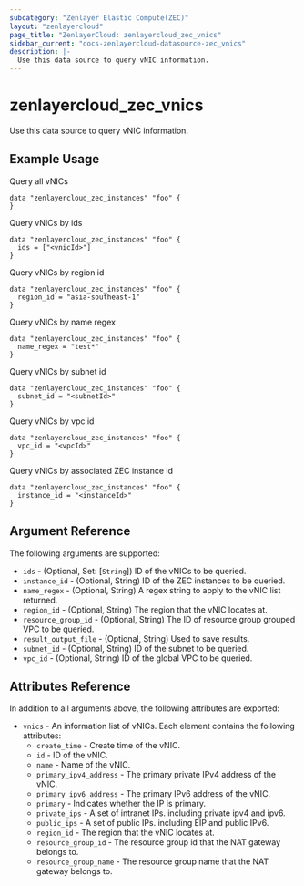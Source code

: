 ```yaml
---
subcategory: "Zenlayer Elastic Compute(ZEC)"
layout: "zenlayercloud"
page_title: "ZenlayerCloud: zenlayercloud_zec_vnics"
sidebar_current: "docs-zenlayercloud-datasource-zec_vnics"
description: |-
  Use this data source to query vNIC information.
---
```


# zenlayercloud_zec_vnics

Use this data source to query vNIC information.

## Example Usage

Query all vNICs

```hcl
data "zenlayercloud_zec_instances" "foo" {
}
```

Query vNICs by ids

```hcl
data "zenlayercloud_zec_instances" "foo" {
  ids = ["<vnicId>"]
}
```

Query vNICs by region id

```hcl
data "zenlayercloud_zec_instances" "foo" {
  region_id = "asia-southeast-1"
}
```

Query vNICs by name regex

```hcl
data "zenlayercloud_zec_instances" "foo" {
  name_regex = "test*"
}
```

Query vNICs by subnet id

```hcl
data "zenlayercloud_zec_instances" "foo" {
  subnet_id = "<subnetId>"
}
```

Query vNICs by vpc id

```hcl
data "zenlayercloud_zec_instances" "foo" {
  vpc_id = "<vpcId>"
}
```

Query vNICs by associated ZEC instance id

```hcl
data "zenlayercloud_zec_instances" "foo" {
  instance_id = "<instanceId>"
}
```

## Argument Reference

The following arguments are supported:

* `ids` - (Optional, Set: [`String`]) ID of the vNICs to be queried.
* `instance_id` - (Optional, String) ID of the ZEC instances to be queried.
* `name_regex` - (Optional, String) A regex string to apply to the vNIC list returned.
* `region_id` - (Optional, String) The region that the vNIC locates at.
* `resource_group_id` - (Optional, String) The ID of resource group grouped VPC to be queried.
* `result_output_file` - (Optional, String) Used to save results.
* `subnet_id` - (Optional, String) ID of the subnet to be queried.
* `vpc_id` - (Optional, String) ID of the global VPC to be queried.

## Attributes Reference

In addition to all arguments above, the following attributes are exported:

* `vnics` - An information list of vNICs. Each element contains the following attributes:
   * `create_time` - Create time of the vNIC.
   * `id` - ID of the vNIC.
   * `name` - Name of the vNIC.
   * `primary_ipv4_address` - The primary private IPv4 address of the vNIC.
   * `primary_ipv6_address` - The primary IPv6 address of the vNIC.
   * `primary` - Indicates whether the IP is primary.
   * `private_ips` - A set of intranet IPs. including private ipv4 and ipv6.
   * `public_ips` - A set of public IPs. including EIP and public IPv6.
   * `region_id` - The region that the vNIC locates at.
   * `resource_group_id` - The resource group id that the NAT gateway belongs to.
   * `resource_group_name` - The resource group name that the NAT gateway belongs to.


